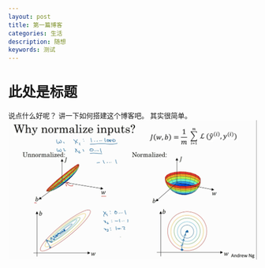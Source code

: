 ```yaml
---
layout: post
title: 第一篇博客
categories: 生活
description: 随想
keywords: 测试
---
```

# 此处是标题
说点什么好呢？
讲一下如何搭建这个博客吧。
其实很简单。
![](./images/blog/image-20200208111327052.png)


